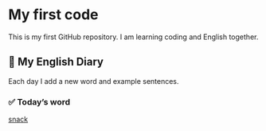 # My first code
This is my first GitHub repository.
I am learning coding and English together.

## 📘 My English Diary
Each day I add a new word and example sentences.

### ✅ Today’s word
[snack](english-diary/snack.md)
